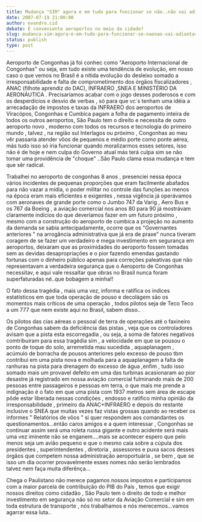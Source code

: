 ```yaml
---
title: Mudança "SIM" agora e em tudo para funcionar se não..não vai adiantar
date: 2007-07-19 21:00:00
author: evandro.cid
debate: É conveniente aeroportos no meio da cidade?
slug: mudanca-sim-agora-e-em-tudo-para-funcionar-se-naonao-vai-adiantar
status: publish 
type: post
---
```


Aeroporto de Congonhas já foi conhec como "Aeroporto Internacional de Congonhas" ou seja, em tudo existe uma tendência de evolução, em nosso caso o que vemos no Brasil é a nítida evolução do desleixo somado a irresponsabilidade e falta de comprometimento dos órgãos fiscalizadores , ANAC (filhote aprendiz do DAC), INFRAERO ,SNEA E MINISTÉRIO DA AERONÁUTICA . Precisaríamos acabar com o jogo desses poderosos e com os desperdícios e desvio de verbas , só para que vc´s tenham uma idéia a arrecadação de impostos e taxas da INFRAERO dos aeroportos de Viracópos, Congonhas e Cumbica pagam a folha de pagamento inteira de todos os outros aeroportos, São Paulo tem o direito e necessita de outro aeroporto novo , moderno com todos os recursos e tecnologia do primeiro mundo , talvez , na região sul Interlagos ou próximo , Congonhas ao meu vêr passaria atender vôos de pequenos e médio porte como ponte aérea, más tudo isso só iria funcionar quando moralizarmos esses setores, isso não é de hoje e nem culpa do Governo atual más terá culpa sim se não tomar uma providência de "choque" ..São Paulo clama essa mudança e tem que sêr radical.  

Trabalhei no aeroporto de congonhas 8 anos , presenciei nessa época vários incidentes de pequenas proporções que eram facilmente abafados para não vazar a mídia, o poder militar no controle das funções ao menos na época eram mais eficientes e exigentes , nessa vigência já operávamos com aeronaves de grande porte como o Jumbo 747 da Varig , Aero Bus e os 767 da Boeing , a aviação comercial nos anos 80 para 90 já mostrávam claramente indícios do que deveríamos fazer em um futuro próximo , mesmo com a construção do aeroporto de cumbica a projeção no aumento da demanda se sabia antecipadamente, ocorre que os "Governantes anteriores " na arrogância administrativa que já era de praxe" nunca tiveram coragem de se fazer um verdadeiro e mega investimento em segurança em aeroportos, deixaram que as proximidades do aeroporto fossem tomadas sem as devidas desapropriações e o pior fazendo emendas gastando fortunas com o dinheiro público apenas para correções paleativas que não representavam a verdadeira segurança que o Aeroporto de Congonhas necessitav, e aqui vale ressaltar que obras no Brasil nunca foram superfaturadas né..que bobagem a minha!!  

O fato dessa tragédia , mais uma vez, informa e ratifica os índices estatísticos em que toda operação de pouso e decolágem são os momentos mais críticos de uma operação , todos pilotos seja de Teco Teco a um 777 que nem existe aqui no Brasil, sabem disso..  

Os pilotos das cias aéreas o pessoal de terra de operações até o faxineiro de Congonhas sabem da deficiência das pistas , veja que os controladores avisam que a pista esta escorregadia , ou seja, a soma de fatores negativos comtribuiram para essa tragédia sim , a velocidade em que se pousou o ponto de toque do solo, arremetida mau sucedida , aquaplanagem , acúmulo de borracha de pousos anteriores pelo excesso de pouso tbm contribui em uma pista nova e molhada para a aquaplanagem a falta de ranhuras na pista para drenagem do excesso de água ,enfim , tudo isso somado mais um provavel defeito em uma das turbinas acasionaram ao pior desastre já registrado em nossa aviação comercial fulminando mais de 200 pessoas entre passageiros e pessoas em terra, o que mais me prende a indignação é o fato em que uma pista com 1937 metros sem área de escape pôde estar liberada nessas condições , endosso e ratifico minha opinião da irresponsabilidade , primeiro da ANAC+INFRAERO e depois do restante inclusive o SNEA que muitas vezes faz vistas grossas quando ao receber os informes " Relatórios de vôos " si quer respondem aos comandantes os questionamentos...então caros amigos e a quem interessar , Congonhas se continuar assim será uma roleta russa gigante e outro acidente será mais uma vez iminente não se enganem....mais se acontecer espero que pelo menos seja um avião pequeno e que o mesmo caia sobre a cúpula dos presidentes , superintendentes , diretoria , assessores e puxa sacos desses órgãos que competem nossa administração aeroportuária , se bem , que se isso um dia ocorrer provavelmente esses nomes não serão lembrados talvez nem faça muita diferênça...  

Chega o Paulistano não merece pagamos nossos impostos e participamos com a maior parcela de contribuição do PIB do País , temos que exigir nossos direitos como cidadão , São Paulo tem o direito de todo e melhor investimento em segurança não só no setor da Aviação Comercial e sim em toda estrutura de transporte , nós trabalhamos e nós merecemos...vamos agarrar essa luta..
